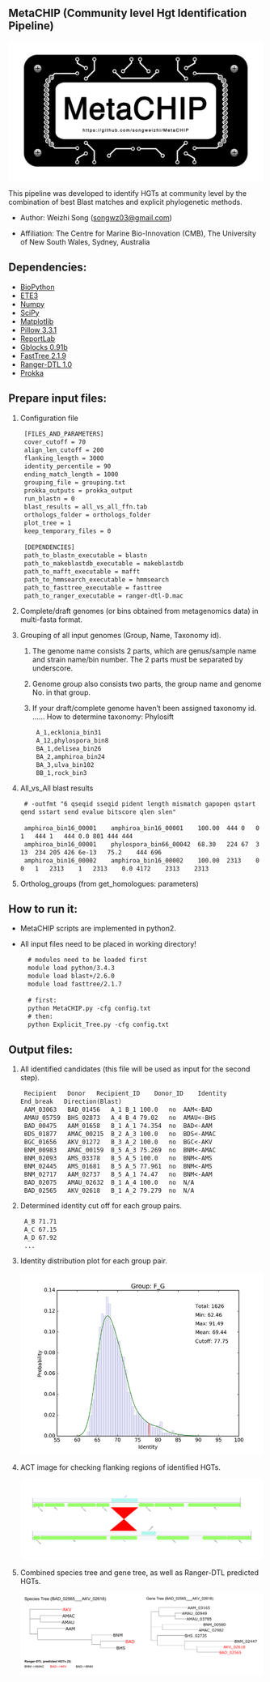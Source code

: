 MetaCHIP (Community level Hgt Identification Pipeline)
---

![logo](doc/images/logo.jpg)

This pipeline was developed to identify HGTs at community level by the combination of best Blast matches and explicit phylogenetic methods.

+ Author: Weizhi Song (songwz03@gmail.com)

+ Affiliation: The Centre for Marine Bio-Innovation (CMB), The University of  New South Wales, Sydney, Australia

Dependencies:
---

+ [BioPython](https://github.com/biopython/biopython.github.io/)
+ [ETE3](http://etetoolkit.org)
+ [Numpy](http://www.numpy.org)
+ [SciPy](https://www.scipy.org)
+ [Matplotlib](http://matplotlib.org)
+ [Pillow 3.3.1](https://pypi.python.org/pypi/Pillow/3.3.1)
+ [ReportLab](http://www.reportlab.com)
+ [Gblocks 0.91b](http://molevol.cmima.csic.es/castresana/Gblocks.html)
+ [FastTree 2.1.9](http://www.microbesonline.org/fasttree/)
+ [Ranger-DTL 1.0](http://compbio.mit.edu/ranger-dtl/)
+ [Prokka](http://www.vicbioinformatics.com/software.prokka.shtml)


Prepare input files:
---

1. Configuration file

        [FILES_AND_PARAMETERS]
        cover_cutoff = 70
        align_len_cutoff = 200
        flanking_length = 3000
        identity_percentile = 90
        ending_match_length = 1000
        grouping_file = grouping.txt
        prokka_outputs = prokka_output
        run_blastn = 0
        blast_results = all_vs_all_ffn.tab
        orthologs_folder = orthologs_folder
        plot_tree = 1
        keep_temporary_files = 0

        [DEPENDENCIES]
        path_to_blastn_executable = blastn
        path_to_makeblastdb_executable = makeblastdb
        path_to_mafft_executable = mafft
        path_to_hmmsearch_executable = hmmsearch
        path_to_fasttree_executable = fasttree
        path_to_ranger_executable = ranger-dtl-D.mac

1. Complete/draft genomes (or bins obtained from metagenomics data) in multi-fasta format.
1. Grouping of all input genomes (Group, Name, Taxonomy id).
    1. The genome name consists 2 parts, which are genus/sample name and strain name/bin number. The 2 parts must be separated by underscore.
    1. Genome group also consists two parts, the group name and genome No. in that group.
    1. If your draft/complete genome haven’t been assigned taxonomy id. ...... How to determine taxonomy: Phylosift

            A_1,ecklonia_bin31
            A_12,phylospora_bin8
            BA_1,delisea_bin26
            BA_2,amphiroa_bin24
            BA_3,ulva_bin102
            BB_1,rock_bin3

1. All_vs_All blast results

        # -outfmt "6 qseqid sseqid pident length mismatch gapopen qstart qend sstart send evalue bitscore qlen slen"

        amphiroa_bin16_00001    amphiroa_bin16_00001    100.00  444	0	0	1	444	1	444	0.0	801	444	444
        amphiroa_bin16_00001	phylospora_bin66_00042	68.30	224	67	3	13	234	205	426	6e-13	75.2	444	696
        amphiroa_bin16_00002	amphiroa_bin16_00002	100.00	2313	0	0	1	2313	1	2313	0.0	4172	2313	2313

1. Ortholog_groups (from get_homologues: parameters)


How to run it:
---

+ MetaCHIP scripts are implemented in python2.
+ All input files need to be placed in working directory!

        # modules need to be loaded first
        module load python/3.4.3
        module load blast+/2.6.0
        module load fasttree/2.1.7

        # first:
        python MetaCHIP.py -cfg config.txt
        # then:
        python Explicit_Tree.py -cfg config.txt

Output files:
---

1. All identified candidates (this file will be used as input for the second step).

        Recipient	Donor	Recipient_ID	Donor_ID	Identity	End_break	Direction(Blast)
        AAM_03063	BAD_01456	A_1	B_1	100.0	no	AAM<-BAD
        AMAU_05759	BHS_02873	A_4	B_4	79.02	no	AMAU<-BHS
        BAD_00475	AAM_01658	B_1	A_1	74.354	no	BAD<-AAM
        BDS_01877	AMAC_00215	B_2	A_3	100.0	no	BDS<-AMAC
        BGC_01656	AKV_01272	B_3	A_2	100.0	no	BGC<-AKV
        BNM_00983	AMAC_00159	B_5	A_3	75.269	no	BNM<-AMAC
        BNM_02093	AMS_03378	B_5	A_5	100.0	no	BNM<-AMS
        BNM_02445	AMS_01681	B_5	A_5	77.961	no	BNM<-AMS
        BNM_02717	AAM_02737	B_5	A_1	74.47	no	BNM<-AAM
        BAD_02075	AMAU_02632	B_1	A_4	100.0	no	N/A
        BAD_02565	AKV_02618	B_1	A_2	79.279	no	N/A

1. Determined identity cut off for each group pairs.

        A_B	71.71
        A_C	67.15
        A_D	67.92
        ...

1. Identity distribution plot for each group pair.

    ![identity_distribution](doc/images/identity_distribution.png)

1. ACT image for checking flanking regions of identified HGTs.

    ![flanking_regions](doc/images/flanking_regions.jpg)

1. Combined species tree and gene tree, as well as Ranger-DTL predicted HGTs.

    ![Combined_tree](doc/images/Combined_trees.png)
